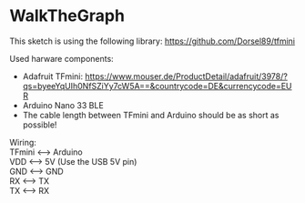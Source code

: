 # WalkTheGraph

This sketch is using the following library:
https://github.com/Dorsel89/tfmini


Used harware components:

- Adafruit TFmini: https://www.mouser.de/ProductDetail/adafruit/3978/?qs=byeeYqUIh0NfSZiYy7cW5A==&countrycode=DE&currencycode=EUR
- Arduino Nano 33 BLE
- The cable length between TFmini and Arduino should be as short as possible!

Wiring:  
TFmini <--> Arduino  
VDD <--> 5V (Use the USB 5V pin)  
GND <--> GND   
RX  <--> TX  
TX  <--> RX  
